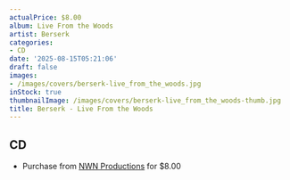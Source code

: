 ```yaml
---
actualPrice: $8.00
album: Live From the Woods
artist: Berserk
categories:
- CD
date: '2025-08-15T05:21:06'
draft: false
images:
- /images/covers/berserk-live_from_the_woods.jpg
inStock: true
thumbnailImage: /images/covers/berserk-live_from_the_woods-thumb.jpg
title: Berserk - Live From the Woods
---
```


## CD
* Purchase from [NWN Productions](http://shop.nwnprod.com/index.php?route=product/product&path=93&product_id=28917&sort=pd.name&order=ASC) for $8.00
